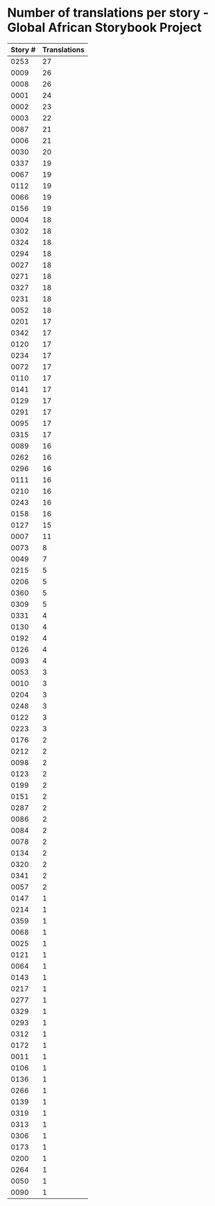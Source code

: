 # Number of translations per story - Global African Storybook Project

Story # | Translations
------- | ------------
0253 | 27
0009 | 26
0008 | 26
0001 | 24
0002 | 23
0003 | 22
0087 | 21
0006 | 21
0030 | 20
0337 | 19
0067 | 19
0112 | 19
0066 | 19
0156 | 19
0004 | 18
0302 | 18
0324 | 18
0294 | 18
0027 | 18
0271 | 18
0327 | 18
0231 | 18
0052 | 18
0201 | 17
0342 | 17
0120 | 17
0234 | 17
0072 | 17
0110 | 17
0141 | 17
0129 | 17
0291 | 17
0095 | 17
0315 | 17
0089 | 16
0262 | 16
0296 | 16
0111 | 16
0210 | 16
0243 | 16
0158 | 16
0127 | 15
0007 | 11
0073 | 8
0049 | 7
0215 | 5
0206 | 5
0360 | 5
0309 | 5
0331 | 4
0130 | 4
0192 | 4
0126 | 4
0093 | 4
0053 | 3
0010 | 3
0204 | 3
0248 | 3
0122 | 3
0223 | 3
0176 | 2
0212 | 2
0098 | 2
0123 | 2
0199 | 2
0151 | 2
0287 | 2
0086 | 2
0084 | 2
0078 | 2
0134 | 2
0320 | 2
0341 | 2
0057 | 2
0147 | 1
0214 | 1
0359 | 1
0068 | 1
0025 | 1
0121 | 1
0064 | 1
0143 | 1
0217 | 1
0277 | 1
0329 | 1
0293 | 1
0312 | 1
0172 | 1
0011 | 1
0106 | 1
0136 | 1
0266 | 1
0139 | 1
0319 | 1
0313 | 1
0306 | 1
0173 | 1
0200 | 1
0264 | 1
0050 | 1
0090 | 1

